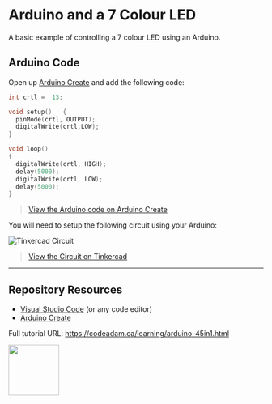 # Arduino and a 7 Colour LED

A basic example of controlling a 7 colour LED using an Arduino.

## Arduino Code

Open up [Arduino Create](https://create.arduino.cc/editor/) and add the following code:

```cpp
int crtl =  13;

void setup()   {                
  pinMode(crtl, OUTPUT);
  digitalWrite(crtl,LOW);
}

void loop()                     
{
  digitalWrite(crtl, HIGH);
  delay(5000);
  digitalWrite(crtl, LOW);
  delay(5000);
}
```

> [View the Arduino code on Arduino Create](https://create.arduino.cc/editor/professoradam/a138a69e-3346-447d-888c-48453e31be7d/preview)

You will need to setup the following circuit using your Arduino:

![Tinkercad Circuit](https://raw.githubusercontent.com/codeadamca/45in1-7-colour-led/main/_readme/tinkercad-7-colour-led.png)

> [View the Circuit on Tinkercad](https://www.tinkercad.com/things/70JidFT9pyj)

***

## Repository Resources

* [Visual Studio Code](https://code.visualstudio.com/) (or any code editor)
* [Arduino Create](https://create.arduino.cc/editor) 

Full tutorial URL: https://codeadam.ca/learning/arduino-45in1.html

<a href="https://codeadam.ca">
<img src="https://codeadam.ca/images/code-block.png" width="100">
</a>
